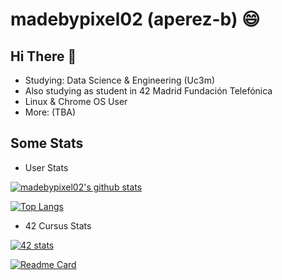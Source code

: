 # madebypixel02 (aperez-b) :smile:


## Hi There 👋

* Studying: Data Science & Engineering (Uc3m)
* Also studying as student in 42 Madrid Fundación Telefónica
* Linux & Chrome OS User
* More: (TBA)

## Some Stats

* User Stats

[![madebypixel02's github stats](https://github-readme-stats.vercel.app/api?username=madebypixel02&count_private=true&show_icons=true&theme=blueberry)](https://github.com/anuraghazra/github-readme-stats)

[![Top Langs](https://github-readme-stats.vercel.app/api/top-langs/?username=madebypixel02&layout=compact&theme=blueberry&langs_count=10)](https://github.com/anuraghazra/github-readme-stats)


* 42 Cursus Stats

[![42 stats](https://badge42.herokuapp.com/api/stats/aperez-b)](https://github.com/JaeSeoKim/badge42)

[![Readme Card](https://github-readme-stats.vercel.app/api/pin/?username=madebypixel02&repo=42-Madrid-Cursus&theme=vue-dark)](https://github.com/anuraghazra/github-readme-stats)
<!--
**madebypixel02/madebypixel02** is a ✨ _special_ ✨ repository because its `README.md` (this file) appears on your GitHub profile.

Here are some ideas to get you started:

- 🔭 I’m currently working on ...
- 🌱 I’m currently learning ...
- 👯 I’m looking to collaborate on ...
- 🤔 I’m looking for help with ...
- 💬 Ask me about ...
- 📫 How to reach me: ...
- 😄 Pronouns: ...
- ⚡ Fun fact: ...
-->
